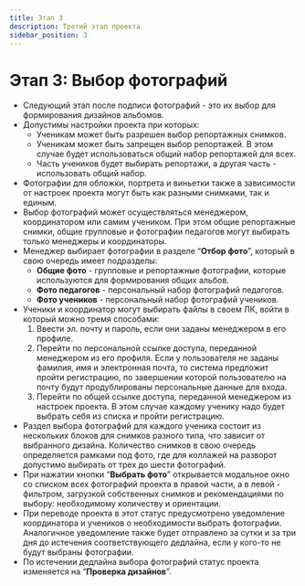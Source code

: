 ```yaml
---
title: Этап 3
description: Третий этап проекта
sidebar_position: 3
---
```


# Этап 3: Выбор фотографий
* Следующий этап после подписи фотографий - это их выбор для формирования дизайнов альбомов.
* Допустимы настройки проекта при которых:
    + Ученикам может быть разрешен выбор репортажных снимков.
    + Ученикам может быть запрещен выбор репортажей. В этом случае будет использоваться общий набор репортажей для всех.
    + Часть учеников будет выбирать репортажи, а другая часть - использовать общий набор.
* Фотографии для обложки, портрета и виньетки также в зависимости от настроек проекта могут быть как разными снимками, так и единым.
* Выбор фотографий может осуществляться менеджером, координатором или самим учеником. При этом общие репортажные снимки, общие групповые и фотографии педагогов могут выбирать только менеджеры и координаторы.
* Менеджер выбирает фотографии в разделе “__Отбор фото__”, который в свою очередь имеет подразделы:
    + __Общие фото__ - групповые и репортажные фотографии, которые используются для формирования общих альбов.
    + __Фото педагогов__ - персональный набор фотографий педагогов.
    + __Фото учеников__ - персональный набор фотографий учеников.
* Ученики и координатор могут выбирать файлы в своем ЛК, войти в который можно тремя способами:
    1. Ввести эл. почту и пароль, если они заданы менеджером в его профиле.
    2. Перейти по персональной ссылке доступа, переданной менеджером из его профиля. Если у пользователя не заданы фамилия, имя и электронная почта, то система предложит пройти регистрацию, по завершении которой пользователю на почту будут продублированы персональные данные для входа.
    3. Перейти по общей ссылке доступа, переданной менеджером из настроек проекта. В этом случае каждому ученику надо будет выбрать себя из списка и пройти регистрацию.
* Раздел выбора фотографий для каждого ученика состоит из нескольких блоков для снимков разного типа, что зависит от выбранного дизайна. Количество снимков в свою очередь определяется рамками под фото, где для коллажей на разворот допустимо выбирать от трех до шести фотографий. 
* При нажатии кнопки “__Выбрать фото__” открывается модальное окно со списком всех фотографий проекта в правой части, а в левой - фильтром, загрузкой собственных снимков и рекомендациями по выбору: необходимому количеству и ориентации. 
* При переводе проекта в этот статус предусмотрено уведомление координатора и учеников о необходимости выбрать фотографии. Аналогичное уведомление также будет отправлено за сутки и за три дня до истечения соответствующего дедлайна, если у кого-то не будут выбраны фотографии.
* По истечении дедлайна выбора фотографий статус проекта изменяется на “__Проверка дизайнов__”.